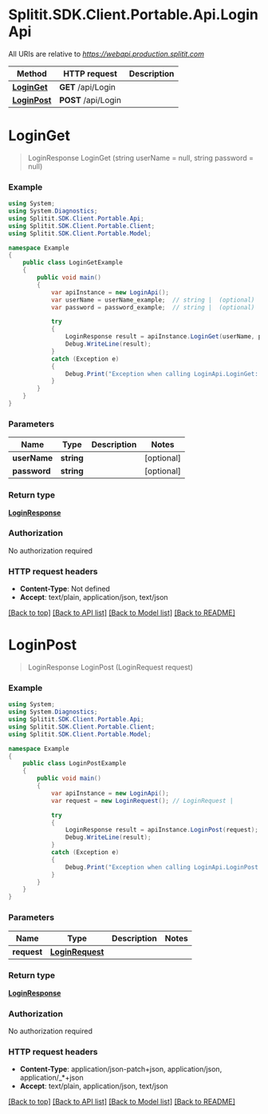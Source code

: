 # Splitit.SDK.Client.Portable.Api.LoginApi

All URIs are relative to *https://webapi.production.splitit.com*

Method | HTTP request | Description
------------- | ------------- | -------------
[**LoginGet**](LoginApi.md#loginget) | **GET** /api/Login | 
[**LoginPost**](LoginApi.md#loginpost) | **POST** /api/Login | 


<a name="loginget"></a>
# **LoginGet**
> LoginResponse LoginGet (string userName = null, string password = null)



### Example
```csharp
using System;
using System.Diagnostics;
using Splitit.SDK.Client.Portable.Api;
using Splitit.SDK.Client.Portable.Client;
using Splitit.SDK.Client.Portable.Model;

namespace Example
{
    public class LoginGetExample
    {
        public void main()
        {
            var apiInstance = new LoginApi();
            var userName = userName_example;  // string |  (optional) 
            var password = password_example;  // string |  (optional) 

            try
            {
                LoginResponse result = apiInstance.LoginGet(userName, password);
                Debug.WriteLine(result);
            }
            catch (Exception e)
            {
                Debug.Print("Exception when calling LoginApi.LoginGet: " + e.Message );
            }
        }
    }
}
```

### Parameters

Name | Type | Description  | Notes
------------- | ------------- | ------------- | -------------
 **userName** | **string**|  | [optional] 
 **password** | **string**|  | [optional] 

### Return type

[**LoginResponse**](LoginResponse.md)

### Authorization

No authorization required

### HTTP request headers

 - **Content-Type**: Not defined
 - **Accept**: text/plain, application/json, text/json

[[Back to top]](#) [[Back to API list]](../README.md#documentation-for-api-endpoints) [[Back to Model list]](../README.md#documentation-for-models) [[Back to README]](../README.md)

<a name="loginpost"></a>
# **LoginPost**
> LoginResponse LoginPost (LoginRequest request)



### Example
```csharp
using System;
using System.Diagnostics;
using Splitit.SDK.Client.Portable.Api;
using Splitit.SDK.Client.Portable.Client;
using Splitit.SDK.Client.Portable.Model;

namespace Example
{
    public class LoginPostExample
    {
        public void main()
        {
            var apiInstance = new LoginApi();
            var request = new LoginRequest(); // LoginRequest | 

            try
            {
                LoginResponse result = apiInstance.LoginPost(request);
                Debug.WriteLine(result);
            }
            catch (Exception e)
            {
                Debug.Print("Exception when calling LoginApi.LoginPost: " + e.Message );
            }
        }
    }
}
```

### Parameters

Name | Type | Description  | Notes
------------- | ------------- | ------------- | -------------
 **request** | [**LoginRequest**](LoginRequest.md)|  | 

### Return type

[**LoginResponse**](LoginResponse.md)

### Authorization

No authorization required

### HTTP request headers

 - **Content-Type**: application/json-patch+json, application/json, application/_*+json
 - **Accept**: text/plain, application/json, text/json

[[Back to top]](#) [[Back to API list]](../README.md#documentation-for-api-endpoints) [[Back to Model list]](../README.md#documentation-for-models) [[Back to README]](../README.md)

